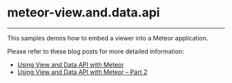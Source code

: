 # meteor-view.and.data.api
------

This samples demos how to embed a viewer into a Meteor application.

Please refer to these blog posts for more detailed information:

- [Using View and Data API with Meteor](http://adndevblog.typepad.com/cloud_and_mobile/2016/01/using-view-and-data-api-with-meteor.html)
- [Using View and Data API with Meteor &ndash; Part 2](http://adndevblog.typepad.com/cloud_and_mobile/2016/01/using-view-and-data-api-with-meteorpart-2.html)
